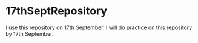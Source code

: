 # 17thSeptRepository

I use this repository on 17th September. I will do practice on this repository by 17th September.
